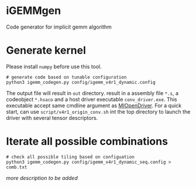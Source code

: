 # iGEMMgen

Code generator for implicit gemm algorithm

# Generate kernel
Please install `numpy` before use this tool.
```
# generate code based on tunable configuration
python3 igemm_codegen.py config/igemm_v4r1_dynamic.config
```
The output file will result in `out` directory. result in a assembly file `*.s`, a codeobject `*.hsaco` and a host driver executable `conv_driver.exe`. This executable accept same cmdline argument as [MIOpenDriver](https://rocmsoftwareplatform.github.io/MIOpen/doc/html/driver.html). For a quick start, can use `script/v4r1_origin_conv.sh` int the top directory to launch the driver with several tensor descriptors.

# Iterate all possible combinations
```
# check all possible tiling based on configuation
python3 igemm_codegen.py config/igemm_v4r1_dynamic_seq.config > comb.txt
```

*more description to be added*

